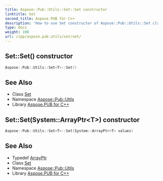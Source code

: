 ```yaml
---
title: Aspose::Pub::Utils::Set::Set constructor
linktitle: Set
second_title: Aspose.PUB for C++
description: 'How to use Set constructor of Aspose::Pub::Utils::Set class in C++.'
type: docs
weight: 100
url: /cpp/aspose.pub.utils/set/set/
---
```

## Set::Set() constructor




```cpp
Aspose::Pub::Utils::Set<T>::Set()
```

## See Also

* Class [Set](../)
* Namespace [Aspose::Pub::Utils](../../)
* Library [Aspose.PUB for C++](../../../)
## Set::Set(System::ArrayPtr\<T\>) constructor




```cpp
Aspose::Pub::Utils::Set<T>::Set(System::ArrayPtr<T> values)
```

## See Also

* Typedef [ArrayPtr](../../../system/arrayptr/)
* Class [Set](../)
* Namespace [Aspose::Pub::Utils](../../)
* Library [Aspose.PUB for C++](../../../)
